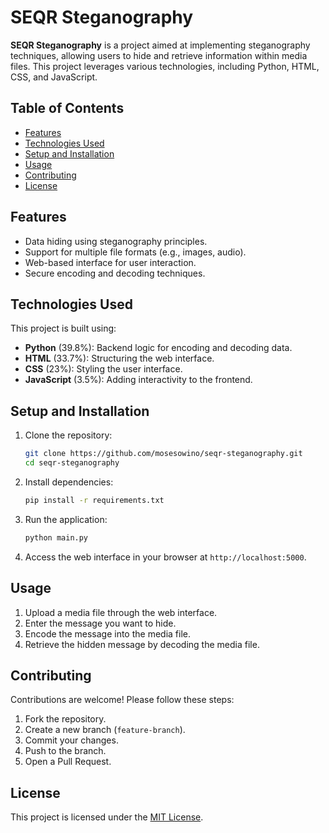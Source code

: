 # SEQR Steganography

**SEQR Steganography** is a project aimed at implementing steganography techniques, allowing users to hide and retrieve information within media files. This project leverages various technologies, including Python, HTML, CSS, and JavaScript.

## Table of Contents

- [Features](#features)
- [Technologies Used](#technologies-used)
- [Setup and Installation](#setup-and-installation)
- [Usage](#usage)
- [Contributing](#contributing)
- [License](#license)

## Features

- Data hiding using steganography principles.
- Support for multiple file formats (e.g., images, audio).
- Web-based interface for user interaction.
- Secure encoding and decoding techniques.

## Technologies Used

This project is built using:

- **Python** (39.8%): Backend logic for encoding and decoding data.
- **HTML** (33.7%): Structuring the web interface.
- **CSS** (23%): Styling the user interface.
- **JavaScript** (3.5%): Adding interactivity to the frontend.

## Setup and Installation

1. Clone the repository:

   ```bash
   git clone https://github.com/mosesowino/seqr-steganography.git
   cd seqr-steganography
   ```

2. Install dependencies:

   ```bash
   pip install -r requirements.txt
   ```

3. Run the application:

   ```bash
   python main.py
   ```

4. Access the web interface in your browser at `http://localhost:5000`.

## Usage

1. Upload a media file through the web interface.
2. Enter the message you want to hide.
3. Encode the message into the media file.
4. Retrieve the hidden message by decoding the media file.

## Contributing

Contributions are welcome! Please follow these steps:

1. Fork the repository.
2. Create a new branch (`feature-branch`).
3. Commit your changes.
4. Push to the branch.
5. Open a Pull Request.

## License

This project is licensed under the [MIT License](LICENSE).
